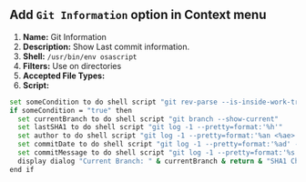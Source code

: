## Add `Git Information` option in Context menu

1. **Name:** Git Information
1. **Description:** Show Last commit information.
1. **Shell:** `/usr/bin/env osascript`
1. **Filters:** Use on directories
1. **Accepted File Types:**
1. **Script:**

```bash
set someCondition to do shell script "git rev-parse --is-inside-work-tree"
if someCondition = "true" then
  set currentBranch to do shell script "git branch --show-current"
  set lastSHA1 to do shell script "git log -1 --pretty=format:'%h'"
  set author to do shell script "git log -1 --pretty=format:'%an <%ae>'"
  set commitDate to do shell script "git log -1 --pretty=format:'%ad' --date=iso"
  set commitMessage to do shell script "git log -1 --pretty=format:'%s'"
  display dialog "Current Branch: " & currentBranch & return & "SHA1 Checksum: " & lastSHA1 & return & "Author: " & author & return & "Date: " & commitDate & return & "Message: " & return & commitMessage & return with title "Last Commit Information" buttons {"OK"}  default button "OK" with icon POSIX file "$HOME/.dotfiles/icons/git-bash.png"
end if
```
